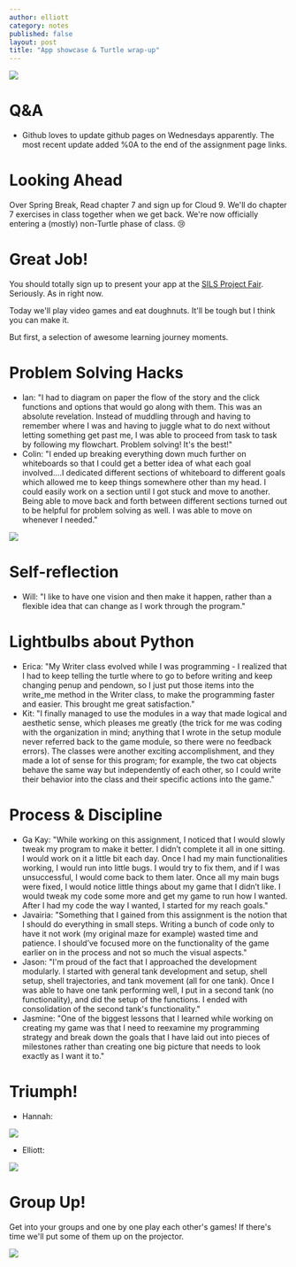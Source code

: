 ```yaml
---
author: elliott
category: notes
published: false
layout: post
title: "App showcase & Turtle wrap-up"
---
```


![](http://www.cs.miami.edu/~tptp/Seminars/SPASS-XDB/DonutHomer.jpg)

# Q&A

* Github loves to update github pages on Wednesdays apparently.  The most recent update added %0A to the end of the assignment page links.  

# Looking Ahead

Over Spring Break, Read chapter 7 and sign up for Cloud 9.  We'll do chapter 7 exercises in class together when we get back. We're now officially entering a (mostly) non-Turtle phase of class. :cry:

# Great Job!

You should totally sign up to present your app at the [SILS Project Fair](http://silsprojectfair.web.unc.edu/).  Seriously.  As in right now.

Today we'll play video games and eat doughnuts.  It'll be tough but I think you can make it.

But first, a selection of awesome learning journey moments.

# Problem Solving Hacks

* Ian: "I had to diagram on paper the flow of the story and the click functions and options that would go along with them. This was an absolute revelation. Instead of muddling through and having to remember where I was and having to juggle what to do next without letting something get past me, I was able to proceed from task to task by following my flowchart. Problem solving! It's the best!"
* Colin: "I ended up breaking everything down much further on whiteboards so that I could get a better idea of what each goal involved....I dedicated different sections of whiteboard to different goals which allowed me to keep things somewhere other than my head. I could easily work on a section until I got stuck and move to another. Being able to move back and forth between different sections turned out to be helpful for problem solving as well. I was able to move on whenever I needed."

![](http://i.imgur.com/T2lmA1gm.jpg)

# Self-reflection

* Will: "I like to have one vision and then make it happen, rather than a flexible idea that can change as I work through the program."

# Lightbulbs about Python

* Erica: "My Writer class evolved while I was programming - I realized that I had to keep telling the turtle where to go to before writing and keep changing penup and pendown, so I just put those items into the write_me method in the Writer class, to make the programming faster and easier. This brought me great satisfaction."
* Kit: "I finally managed to use the modules in a way that made logical and aesthetic sense, which pleases me greatly (the trick for me was coding with the organization in mind; anything that I wrote in the setup module never referred back to the game module, so there were no feedback errors). The classes were another exciting accomplishment, and they made a lot of sense for this program; for example, the two cat objects behave the same way but independently of each other, so I could write their behavior into the class and their specific actions into the game."

# Process & Discipline

* Ga Kay: "While working on this assignment, I noticed that I would slowly tweak my program to make it better. I didn’t complete it all in one sitting. I would work on it a little bit each day. Once I had my main functionalities working, I would run into little bugs. I would try to fix them, and if I was unsuccessful, I would come back to them later. Once all my main bugs were fixed, I would notice little things about my game that I didn’t like. I would tweak my code some more and get my game to run how I wanted. After I had my code the way I wanted, I started for my reach goals."
* Javairia: "Something that I gained from this assignment is the notion that I should do everything in small steps. Writing a bunch of code only to have it not work (my original maze for example) wasted time and patience. I should’ve focused more on the functionality of the game earlier on in the process and not so much the visual aspects."
* Jason: "I'm proud of the fact that I approached the development modularly. I started with general tank development and setup, shell setup, shell trajectories, and tank movement (all for one tank). Once I was able to have one tank performing well, I put in a second tank (no functionality), and did the setup of the functions. I ended with consolidation of the second tank's functionality."
* Jasmine: "One of the biggest lessons that I learned while working on creating my game was that I need to reexamine my programming strategy and break down the goals that I have laid out into pieces of milestones rather than creating one big picture that needs to look exactly as I want it to."

# Triumph!

* Hannah:

![](https://camo.githubusercontent.com/4f587ece9e81ad65c3b64c0e27bbde3c0d54f7e9/68747470733a2f2f72656e6465722e6269747374726970732e636f6d2f76322f6370616e656c2f393638333338342d3132393933353936315f352d73312d76312e706e673f70616c657474653d312677696474683d323436)

* Elliott:

![](https://raw.githubusercontent.com/silshack/fall2013/gh-pages/favicon.ico)

# Group Up!

Get into your groups and one by one play each other's games!  If there's time we'll put some of them up on the projector.

![](http://media.gunaxin.com/wp-content/uploads/gallery/homer-simpson-donut-day/homer-simpson-donuts-08.jpg)